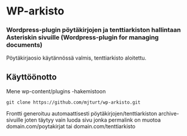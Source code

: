 # WP-arkisto
### Wordpress-plugin pöytäkirjojen ja tenttiarkiston hallintaan Asteriskin sivuille (Wordpress-plugin for managing documents)

Pöytäkirjaosio käytännössä valmis, tenttiarkisto aloitettu.

Käyttöönotto
-----------

Mene wp-content/plugins -hakemistoon
```
git clone https://github.com/mjturt/wp-arkisto.git
```
Frontti generoituu automaattisesti pöytäkirjojen/tenttiarkiston archive-sivuille joten täytyy vain luoda sivu jonka permalink on muotoa domain.com/poytakirjat tai domain.com/tenttiarkisto
